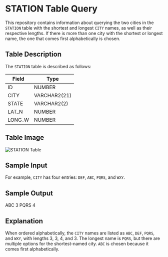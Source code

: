 # STATION Table Query

This repository contains information about querying the two cities in the `STATION` table with the shortest and longest `CITY` names, as well as their respective lengths. If there is more than one city with the shortest or longest name, the one that comes first alphabetically is chosen.

## Table Description

The `STATION` table is described as follows:

| Field        | Type           |
|--------------|----------------|
| ID           | NUMBER         |
| CITY         | VARCHAR2(21)   |
| STATE        | VARCHAR2(2)    |
| LAT_N        | NUMBER         |
| LONG_W       | NUMBER         |

## Table Image

![STATION Table](Station.jpg)

## Sample Input

For example, `CITY` has four entries: `DEF`, `ABC`, `PQRS`, and `WXY`.

## Sample Output
ABC 3
PQRS 4


## Explanation

When ordered alphabetically, the `CITY` names are listed as `ABC`, `DEF`, `PQRS`, and `WXY`, with lengths 3, 3, 4, and 3. The longest name is `PQRS`, but there are multiple options for the shortest-named city. `ABC` is chosen because it comes first alphabetically.